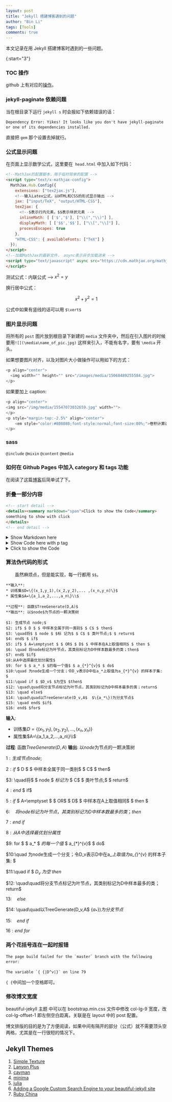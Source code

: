 ```yaml
---
layout: post
title: "Jekyll 搭建博客遇到的问题"
author: "Bin Li"
tags: [Tools]
comments: true
---
```


本文记录在用 Jekyll 搭建博客时遇到的一些问题。

{:start="3"}

### TOC 操作
github 上有对应的[操作](https://github.com/toshimaru/jekyll-toc)。

### jekyll-paginate 依赖问题

当在根目录下运行 `jekyll s` 时会报如下依赖错误的话：

```shell
Dependency Error: Yikes! It looks like you don't have jekyll-paginate or one of its dependencies installed.
```

直接把 `gem` 那个设置去掉就行。


### 公式显示问题

在页面上显示数学公式，这里要在` head.html` 中加入如下代码：

```html
<!--MathJax的配置脚本，用于临时简单的配置 -->
<script type="text/x-mathjax-config">
  MathJax.Hub.Config({
    extensions: ["tex2jax.js"],
    <!--输入Latex公式，以HTML和CSS的形式显示输出 -->
    jax: ["input/TeX", "output/HTML-CSS"],
    tex2jax: {
      <!--$表示行内元素，$$表示块状元素 -->
      inlineMath: [ ['$','$'], ["\\(","\\)"] ],
      displayMath: [ ['$$','$$'], ["\\[","\\]"] ],
      processEscapes: true
    },
    "HTML-CSS": { availableFonts: ["TeX"] }
  });
</script>
<!--加载MathJax的最新文件， async表示异步加载进来 -->
<script type="text/javascript" async src="https://cdn.mathjax.org/mathjax/latest/MathJax.js">
</script>
```

测试公式：内联公式 --> $x^2=y$

换行居中公式：

$$x^2+y^2=1$$

公式中如果有竖线的话可以用 `$\vert$`

### 图片显示问题

将所有的 `post` 图片放到根目录下新建的 `media` 文件夹中，然后在引入图片的时候要用`![](\media\name_of_pic.jpg)` 这样来引入，不能有名字，要有 `\media` 开头。

如果想要图片对齐，以及对图片大小做操作可以用如下的方式：

```javascript
<p align="center">
  <img width="" height="" src="/images/media/15068489255584.jpg">
</p>
```

如果要加上 caption:
```python
<p align="center">
<img src="/img/media/15547073032659.jpg" width="">
</p>
<p style="margin-top:-2.5%" align="center">
    <em style="color:#808080;font-style:normal;font-size:80%;">卷积计算过程</em>
</p>
```

### sass
`@include`
`@mixin`
`@content`
`@media`

### 如何在 Github Pages 中加入 category 和 tags 功能
在阅读了这篇[博客](https://codinfox.github.io/dev/2015/03/06/use-tags-and-categories-in-your-jekyll-based-github-pages/)后简单试了下。

### 折叠一部分内容
```html
<!-- start detail -->
<details><summary markdown="span">Click to show the Code</summary>
something to show with click
</details>
<!-- end detail -->
```
<!-- start detail -->
<details><summary markdown="span">Show Markdown here</summary>

### 试试看标题
在隐藏部分做些不可告人的事情 😜


| <img id="wechat_qr" src="/img/media/wechat_pay.jpg" width="300"> | <img id="alipay_qr" src="/img/media/ali_pay.jpg" width="300"> |
| :---: | :---: |
| WeChat | AliPay |


> 听说引用是斜体，看起来不是很舒服？

`你绝对是强迫症`

好咯，我来平方以下咯，$x^2=y$

$${nb}^2 = you$$
[Click here to enjoy life](https://binlidaily.github.io/)

</details>
<!-- end detail -->

<!-- start detail -->
<details><summary markdown="span">Show Code here with p tag</summary>
<p>

```python
print("hello world!")
```
</p>
</details>
<!-- end detail -->
<!-- start detail -->
<details><summary markdown="span">Click to show the Code</summary>

```swift
public init(title: String, level: MarkdownHeaderLevel = .h1, style: MarkdownHeaderStyle = .atx,
                close: Bool = false)
```
</details>
<!-- end detail -->


### 算法伪代码的形式
　　虽然麻烦点，但是能实现，每一行都用 `$$`。

```
**输入**: 
* 训练集$D=\{(x_1,y_1),(x_2,y_2),... ,(x_n,y_n)\}$
* 属性集$A=\{a_1,a_2,...,a_n\}\\$

**过程**: 函数$TreeGenerate(D,A)$
**输出**: 以$node$为节点的一颗决策树

$1: 生成节点 node;$
$2: if$ $ D $ $ 中样本全属于同一类别$ $ C$ $ then$
$3: \quad将$ $ node $ $标 记为$ $ C$ $ 类叶节点;$ $ return$
$4: end$ $ if$
$5: if$ $ A=\emptyset $ $ OR$ $ D$ $ 中样本在A上取值相同$ $ then $
$6: \quad 将node标记为叶节点，其类别标记为D中样本数最多的类；then$
$7: end$ $if$
$8:从A中选择最优划分属性$
$9: for $ $ a_* $ $的每一个值$ $ a_{*}^{v}$ $ do$
$10:\quad 为node生成一个分支；令D_v表示D中在a_*上取值为a_{*}^{v} 的样本子集: $
$11:\quad if $ $D_v$ $为空$ $then$
$12: \quad\quad将分支节点标记为叶节点，其类别标记为D中样本最多的类；return$
$13: \quad else$
$14: \quad\quad以TreeGenerate(D_v,A$  $\{a_*\})为分支节点$
$15: \quad end$ $if$
$16: end$ $for$
```

**输入**: 
* 训练集$D=\{(x_1,y_1),(x_2,y_2),... ,(x_n,y_n)\}$
* 属性集$A=\{a_1,a_2,...,a_n\}\\$

**过程**: 函数$TreeGenerate(D,A)$
**输出**: 以$node$为节点的一颗决策树

$1: 生成节点 node;$

$2: if$ $ D $ $ 中样本全属于同一类别$ $ C$ $ then$

$3: \quad将$ $ node $ $标 记为$ $ C$ $ 类叶节点;$ $ return$

$4: end$ $ if$

$5: if$ $ A=\emptyset $ $ OR$ $ D$ $ 中样本在A上取值相同$ $ then $

$6: \quad 将node标记为叶节点，其类别标记为D中样本数最多的类；then$

$7: end$ $if$

$8:从A中选择最优划分属性$

$9: for $ $ a_* $ $的每一个值$ $ a_{*}^{v}$ $ do$

$10:\quad 为node生成一个分支；令D_v表示D中在a_*上取值为a_{*}^{v} 的样本子集: $

$11:\quad if $ $D_v$ $为空$ $then$

$12: \quad\quad将分支节点标记为叶节点，其类别标记为D中样本最多的类；return$

$13: \quad else$

$14: \quad\quad以TreeGenerate(D_v,A$  $\{a_*\})为分支节点$

$15: \quad end$ $if$

$16: end$ $for$



### 两个花括号连在一起时报错
```
The page build failed for the `master` branch with the following error:

The variable `{ {|D^v|}` on line 79
```
`{ {`中间加一个空格即可。

### 修改博文宽度
beautiful-jekyll 主题 中可以在 bootstrap.min.css 文件中修改 col-lg-9 宽度，改 col-lg-offset-1 即左侧空白距离，关联是在 layout 中的 post 配置。

博文排版的目的是为了方便阅读，如果中间有隔开的部分（公式）就不需要顶头空两格，尤其是在一行很短的情况下。

## Jekyll Themes
1. [Simple Texture](http://jekyllthemes.org/themes/simple-texture/)
2. [Lanyon Plus](https://github.com/dyndna/lanyon-plus.git)
3. [cayman](https://pages-themes.github.io/cayman/)
4. [minima](https://jekyll.github.io/minima/)
5. [julia](http://themes.jekyllrc.org/julia/)
6. [Adding a Google Custom Search Engine to your beautiful-jekyll site](http://jasdumas.com/2016-05-07-adding-gcse-to-beautiful-jekyll/)
7. [Ruby China](https://gems.ruby-china.com/)

